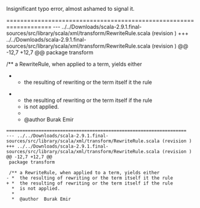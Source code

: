 Insignificant typo error, almost ashamed to signal it.


===================================================================
--- ../../Downloads/scala-2.9.1.final-sources/src/library/scala/xml/transform/RewriteRule.scala	(revision )
+++ ../../Downloads/scala-2.9.1.final-sources/src/library/scala/xml/transform/RewriteRule.scala	(revision )
@@ -12,7 +12,7 @@
 package transform
 
 /** a RewriteRule, when applied to a term, yields either
- *  the resulting of rewriting or the term itself it the rule
+ *  the resulting of rewriting or the term itself if the rule
  *  is not applied.
  *
  *  @author  Burak Emir
```
===================================================================
--- ../../Downloads/scala-2.9.1.final-sources/src/library/scala/xml/transform/RewriteRule.scala	(revision )
+++ ../../Downloads/scala-2.9.1.final-sources/src/library/scala/xml/transform/RewriteRule.scala	(revision )
@@ -12,7 +12,7 @@
 package transform
 
 /** a RewriteRule, when applied to a term, yields either
- *  the resulting of rewriting or the term itself it the rule
+ *  the resulting of rewriting or the term itself if the rule
  *  is not applied.
  *
  *  @author  Burak Emir
```
